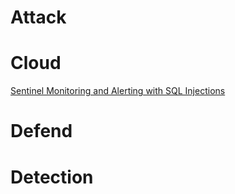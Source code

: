 # Attack

# Cloud
<a href="/projects/cloud/grad-porject/">Sentinel Monitoring and Alerting with SQL Injections</a>

# Defend

# Detection

